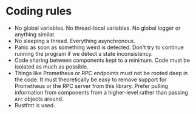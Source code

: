 # Coding rules

- No global variables. No thread-local variables. No global logger or anything similar.
- No sleeping a thread. Everything asynchronous.
- Panic as soon as something weird is detected. Don't try to continue running the program if we detect a state inconsistency.
- Code sharing between components kept to a minimum. Code must be isolated as much as possible.
- Things like Prometheus or RPC endpoints must not be rooted deep in the code. It must theoretically be easy to remove support for Prometheus or the RPC server from this library. Prefer pulling information from components from a higher-level rather than passing `Arc` objects around.
- Rustfmt is used.
